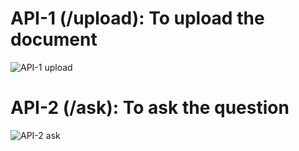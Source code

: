 # API-1 (/upload): To upload the document

![API-1 upload](https://github.com/user-attachments/assets/e7e178b9-8e36-4a20-9be0-d9c7372b5154)

# API-2 (/ask): To ask the question

![API-2 ask](https://github.com/user-attachments/assets/aded88b0-cc07-4a79-8b21-b44d2e048e7b)
